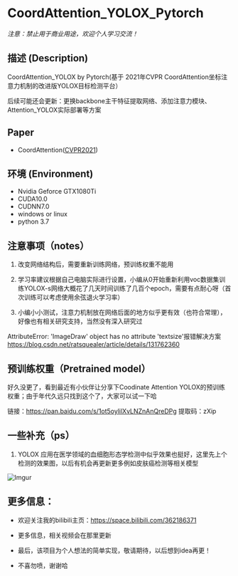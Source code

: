 # CoordAttention_YOLOX_Pytorch


*注意：禁止用于商业用途，欢迎个人学习交流！*


## 描述 (Description)

CoordAttention_YOLOX by Pytorch(基于 2021年CVPR CoordAttention坐标注意力机制的改进版YOLOX目标检测平台）

后续可能还会更新：更换backbone主干特征提取网络、添加注意力模块、Attention_YOLOX实际部署等方案



## Paper

* CoordAttention([CVPR2021](https://arxiv.org/abs/2103.02907))



## 环境 (Environment)

* Nvidia Geforce GTX1080Ti
* CUDA10.0
* CUDNN7.0
* windows or linux
* python 3.7


## 注意事项（notes）


1. 改变网络结构后，需要重新训练网络，预训练权重不能用

2. 学习率建议根据自己电脑实际进行设置，小编从0开始重新利用voc数据集训练YOLOX-s网络大概花了几天时间训练了几百个epoch，需要有点耐心呀（首次训练可以考虑使用余弦退火学习率）

3. 小编小小测试，注意力机制放在网络后面的地方似乎更有效（也符合常理），好像也有相关研究支持，当然没有深入研究过


AttributeError: 'ImageDraw' object has no attribute 'textsize'报错解决方案 https://blog.csdn.net/ratsquealer/article/details/131762360
## 预训练权重（Pretrained model）

好久没更了，看到最近有小伙伴让分享下Coodinate Attention YOLOX的预训练权重；由于年代久远只找到这个了，大家可以试一下哈

链接：https://pan.baidu.com/s/1ot5oylilXvLNZnAnQreDPg  提取码：zXip 


## 一些补充（ps）

1. YOLOX 应用在医学领域的血细胞形态学检测中似乎效果也挺好，这里先上个检测的效果图，以后有机会再更新更多例如皮肤癌检测等相关模型

![Imgur](https://mmbiz.qpic.cn/mmbiz_png/QsUWqPChJWaE8j9S6lyjYd87V3BdPROIDgFYjDt09eD7x56KKbcozMOWZVN7A6Aib0lW4ytzf6ztEhgXzba9icNw/0?wx_fmt=png)





## 更多信息：

* 欢迎关注我的bilibili主页：https://space.bilibili.com/362186371

* 更多信息，相关视频会在那里更新

* 最后，该项目为个人想法的简单实现，敬请期待，以后想到idea再更！

* 不喜勿喷，谢谢哈


